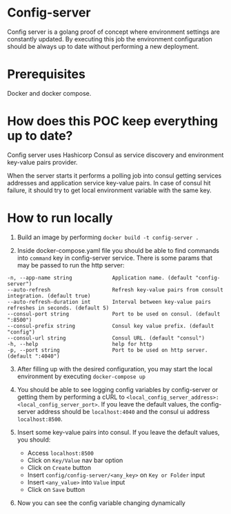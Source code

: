 # Config-server

Config server is a golang proof of concept where environment settings are constantly updated.
By executing this job the environment configuration should be always up to date without performing a new deployment.

# Prerequisites
Docker and docker compose.
# How does this POC keep everything up to date?
Config server uses Hashicorp Consul as service discovery and environment key-value pairs provider.

When the server starts it performs a polling job into consul getting services addresses and application service key-value pairs.
In case of consul hit failure, it should try to get local environment variable with the same key.

# How to run locally
1. Build an image by performing `docker build -t config-server .`


2. Inside docker-compose.yaml file you should be able to find commands into `command` key in config-server service.
There is some params that may be passed to run the http server:
```
-n, --app-name string             Application name. (default "config-server")
--auto-refresh                    Refresh key-value pairs from consult integration. (default true)
--auto-refresh-duration int       Interval between key-value pairs refreshes in seconds. (default 5)
--consul-port string              Port to be used on consul. (default ":8500")
--consul-prefix string            Consul key value prefix. (default "config")
--consul-url string               Consul URL. (default "consul")
-h, --help                        help for http
-p, --port string                 Port to be used on http server. (default ":4040")
```

3. After filling up with the desired configuration, you may start the local environment by executing `docker-compose up`

4. You should be able to see logging config variables by config-server or getting them by performing a cURL to `<local_config_server_address>:<local_config_server_port>`.
   If you leave the default values, the config-server address should be `localhost:4040` and the consul ui address `localhost:8500`.

5. Insert some key-value pairs into consul.
If you leave the default values, you should:
   - Access `localhost:8500`
   - Click on `Key/Value` nav bar option
   - Click on `Create` button
   - Insert `config/config-server/<any_key>` on `Key or Folder` input
   - Insert `<any_value>` into `Value` input
   - Click on `Save` button

6. Now you can see the config variable changing dynamically
